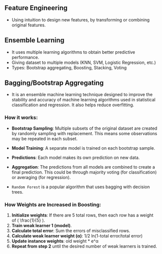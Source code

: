 ## Feature Engineering
- Using intuition to design new features, by transforming or combining original features.

## Ensemble Learning
- It uses multiple learning algorithms to obtain better predictive performance.
- Giving dataset to multiple models (KNN, SVM, Logistic Regression, etc.)
- Types: Bootstrap aggregating, Boosting, Stacking, Voting

## Bagging/Bootstrap Aggregating
- It is an ensemble machine learning technique designed to improve the stability and accuracy of machine learning algorithms used in statistical classification and regression. It also helps reduce overfitting.

### How it works:
- **Bootstrap Sampling**: Multiple subsets of the original dataset are created by randomly sampling with replacement. This means some observations may be repeated in each subset.
- **Model Training**: A separate model is trained on each bootstrap sample.
- **Predictions**: Each model makes its own prediction on new data.
- **Aggregation**: The predictions from all models are combined to create a final prediction. This could be through majority voting (for classification) or averaging (for regression).

- `Random Forest` is a popular algorithm that uses bagging with decision trees.

### How Weights are Increased in Boosting:
1. **Initialize weights**: If there are 5 total rows, then each row has a weight of \( \frac{1}{5} \).
2. **Train weak learner 1 (model)**.
3. **Calculate total error**: Sum the errors of misclassified rows.
4. **Calculate weak learner weight (α)**: 1/2 ln(1-total error/total error)
5. **Update instance weights**: old weight * e^α
6. **Repeat from step 2** until the desired number of weak learners is trained.
